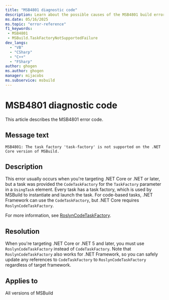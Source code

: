 ```yaml
---
title: "MSB4801 diagnostic code"
description: Learn about the possible causes of the MSB4801 build error, and get troubleshooting tips.
ms.date: 05/16/2025
ms.topic: "error-reference"
f1_keywords:
 - MSB4801
 - MSBuild.TaskFactoryNotSupportedFailure
dev_langs:
  - "VB"
  - "CSharp"
  - "C++"
  - "FSharp"
author: ghogen
ms.author: ghogen
manager: mijacobs
ms.subservice: msbuild
---
```


# MSB4801 diagnostic code

<!-- :::ErrorDefinitionDescription::: -->
<!-- :::editable-content name="introDescription"::: -->
This article describes the MSB4801 error code.
<!-- :::editable-content-end::: -->

## Message text

<!-- :::editable-content name="messageText"::: -->
`MSB4801: The task factory 'task-factory' is not supported on the .NET Core version of MSBuild.`
<!-- :::editable-content-end::: -->
<!-- MSB4801: The task factory "{0}" is not supported on the .NET Core version of MSBuild. -->

<!-- :::editable-content name="postOutputDescription"::: -->
<!--
{StrBegin="MSB4801: "}
-->
## Description

This error usually occurs when you're targeting .NET Core or .NET or later, but a task was provided the `CodeTaskFactory` for the `TaskFactory` parameter in a `UsingTask` element. Every task has a task factory, which is used by MSBuild to instantiate and launch the task. For code-based tasks, .NET Framework can use the `CodeTaskFactory`, but .NET Core requires `RoslynCodeTaskFactory`.

For more information, see [RoslynCodeTaskFactory](../msbuild-roslyncodetaskfactory.md).

## Resolution

When you're targeting .NET Core or .NET 5 and later, you must use `RoslynCodeTaskFactory` instead of `CodeTaskFactory`. Note that `RoslynCodeTaskFactory` also works for .NET Framework, so you can safely update any references to `CodeTaskFactory` to `RoslynCodeTaskFactory` regardless of target framework.

<!-- :::editable-content-end::: -->
<!-- :::ErrorDefinitionDescription-end::: -->

## Applies to

All versions of MSBuild
